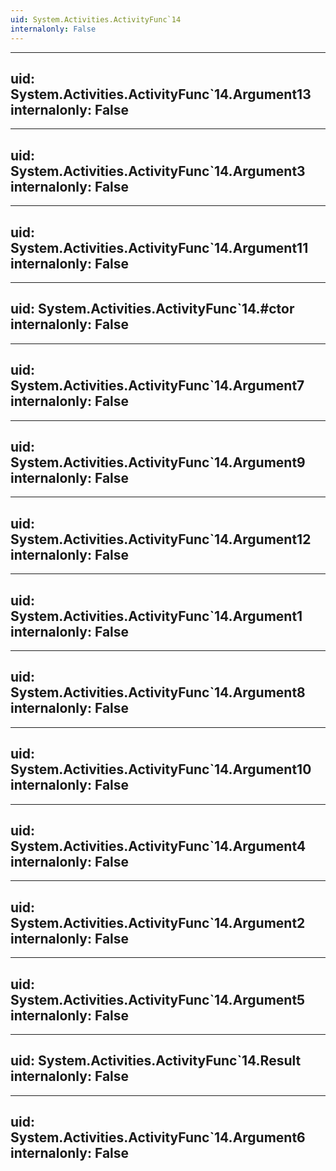 ```yaml
---
uid: System.Activities.ActivityFunc`14
internalonly: False
---
```


---
uid: System.Activities.ActivityFunc`14.Argument13
internalonly: False
---

---
uid: System.Activities.ActivityFunc`14.Argument3
internalonly: False
---

---
uid: System.Activities.ActivityFunc`14.Argument11
internalonly: False
---

---
uid: System.Activities.ActivityFunc`14.#ctor
internalonly: False
---

---
uid: System.Activities.ActivityFunc`14.Argument7
internalonly: False
---

---
uid: System.Activities.ActivityFunc`14.Argument9
internalonly: False
---

---
uid: System.Activities.ActivityFunc`14.Argument12
internalonly: False
---

---
uid: System.Activities.ActivityFunc`14.Argument1
internalonly: False
---

---
uid: System.Activities.ActivityFunc`14.Argument8
internalonly: False
---

---
uid: System.Activities.ActivityFunc`14.Argument10
internalonly: False
---

---
uid: System.Activities.ActivityFunc`14.Argument4
internalonly: False
---

---
uid: System.Activities.ActivityFunc`14.Argument2
internalonly: False
---

---
uid: System.Activities.ActivityFunc`14.Argument5
internalonly: False
---

---
uid: System.Activities.ActivityFunc`14.Result
internalonly: False
---

---
uid: System.Activities.ActivityFunc`14.Argument6
internalonly: False
---
